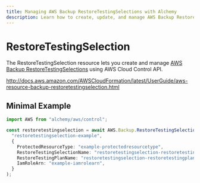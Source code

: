 ```yaml
---
title: Managing AWS Backup RestoreTestingSelections with Alchemy
description: Learn how to create, update, and manage AWS Backup RestoreTestingSelections using Alchemy Cloud Control.
---
```


# RestoreTestingSelection

The RestoreTestingSelection resource lets you create and manage [AWS Backup RestoreTestingSelections](https://docs.aws.amazon.com/backup/latest/userguide/) using AWS Cloud Control API.

http://docs.aws.amazon.com/AWSCloudFormation/latest/UserGuide/aws-resource-backup-restoretestingselection.html

## Minimal Example

```ts
import AWS from "alchemy/aws/control";

const restoretestingselection = await AWS.Backup.RestoreTestingSelection(
  "restoretestingselection-example",
  {
    ProtectedResourceType: "example-protectedresourcetype",
    RestoreTestingSelectionName: "restoretestingselection-restoretestingselection",
    RestoreTestingPlanName: "restoretestingselection-restoretestingplan",
    IamRoleArn: "example-iamrolearn",
  }
);
```

